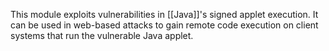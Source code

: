 This module exploits vulnerabilities in [[Java]]'s signed applet execution. It can be used in web-based attacks to gain remote code execution on client systems that run the vulnerable Java applet.
